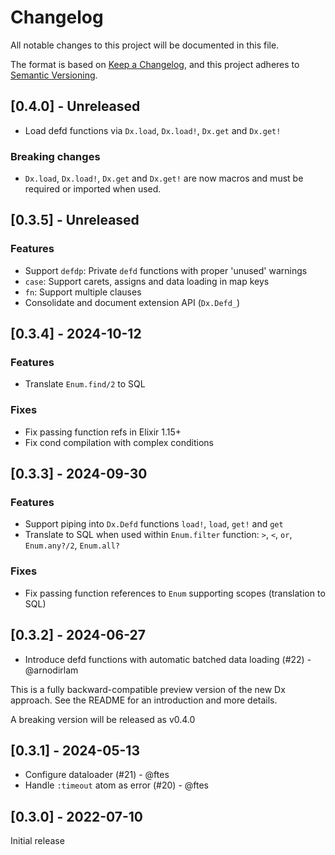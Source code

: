 # Changelog

All notable changes to this project will be documented in this file.

The format is based on [Keep a Changelog](https://keepachangelog.com/en/1.1.0/),
and this project adheres to [Semantic Versioning](https://semver.org/spec/v2.0.0.html).

## [0.4.0] - Unreleased

- Load defd functions via `Dx.load`, `Dx.load!`, `Dx.get` and `Dx.get!`

### Breaking changes

- `Dx.load`, `Dx.load!`, `Dx.get` and `Dx.get!` are now macros and
  must be required or imported when used.

## [0.3.5] - Unreleased

### Features

- Support `defdp`: Private `defd` functions with proper 'unused' warnings
- `case`: Support carets, assigns and data loading in map keys
- `fn`: Support multiple clauses
- Consolidate and document extension API (`Dx.Defd_`)

## [0.3.4] - 2024-10-12

### Features

- Translate `Enum.find/2` to SQL

### Fixes

- Fix passing function refs in Elixir 1.15+
- Fix cond compilation with complex conditions

## [0.3.3] - 2024-09-30

### Features

- Support piping into `Dx.Defd` functions `load!`, `load`, `get!` and `get`
- Translate to SQL when used within `Enum.filter` function: `>`, `<`, `or`, `Enum.any?/2`, `Enum.all?`

### Fixes

- Fix passing function references to `Enum` supporting scopes (translation to SQL)

## [0.3.2] - 2024-06-27

- Introduce defd functions with automatic batched data loading (#22) - @arnodirlam

This is a fully backward-compatible preview version of the new
Dx approach. See the README for an introduction and more details.

A breaking version will be released as v0.4.0

## [0.3.1] - 2024-05-13

- Configure dataloader (#21) - @ftes
- Handle `:timeout` atom as error (#20) - @ftes

## [0.3.0] - 2022-07-10

Initial release
